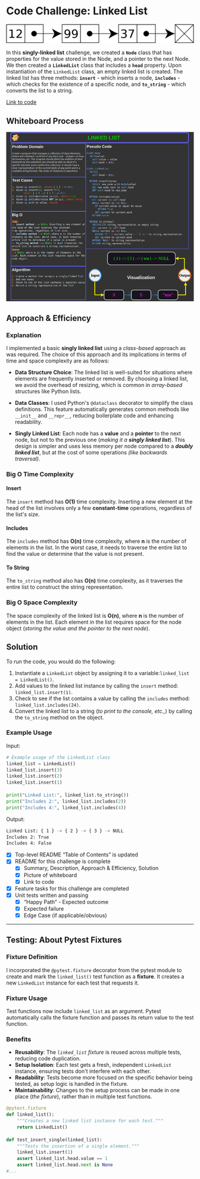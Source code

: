 # Code Challenge: Linked List

![Alt text](./assets/image.png)

In this **singly-linked list** challenge, we created a **`Node`** class that has properties for the value stored in
the Node, and a pointer to the next Node. We then created a **`LinkedList`** class that includes
a **`head`** property. Upon instantiation of the `LinkedList` class, an empty linked list is created. The linked
list has three methods: **`insert`** - which inserts a node, **`includes`** - which checks for the existence
of a specific node, and **`to_string`** - which converts the list to a string.

[Link to code](./linked_lists/linked_list.py)

## Whiteboard Process

![White Board](./assets/White_Board.png)

## Approach & Efficiency

### Explanation

I implemented a basic **singly linked list** using a *class-based* approach as was required.
The choice of this approach and its implications in terms of time and space complexity are
as follows:

- **Data Structure Choice**: The linked list is well-suited for situations where elements are
  frequently inserted or removed. By choosing a linked list, we avoid the overhead of resizing,
  which is common in *array-based* structures like Python lists.

- **Data Classes**: I used Python's `@dataclass` decorator to simplify the class definitions. This
  feature automatically generates common methods like `__init__` and `__repr__`, reducing boilerplate
  code and enhancing readability.

- **Singly Linked List**: Each node has a **value** and a **pointer** to the next node, but not to the
  previous one (*making it a* ***singly linked list***). This design is simpler and uses less memory per node
  compared to a ***doubly linked list***, but at the cost of some operations *(like backwards traversal)*.

### Big O Time Complexity

#### Insert

The `insert` method has **O(1)** time complexity. Inserting a new element at the head of the list involves only
a few **constant-time** operations, regardless of the list's size.

#### Includes

The `includes` method has **O(n)** time complexity, where **n** is the number of elements in the list. In the worst
case, it needs to traverse the entire list to find the value or determine that the value is not present.

#### To String

The `to_string` method also has **O(n)** time complexity, as it traverses the entire list to construct the string
representation.

### Big O Space Complexity

The space complexity of the linked list is **O(n)**, where **n** is the number of elements in the list. Each element
in the list requires space for the node object (*storing the value and the pointer to the next node*).

## Solution

To run the code, you would do the following:

1. Instantiate a `LinkedList` object by assigning it to a variable:`linked_list = LinkedList()`.
2. Add values to the linked list instance by calling the `insert` method: `linked_list.insert(1)`.
3. Check to see if the list contains a value by calling the `includes` method: `linked_list.includes(24)`.
4. Convert the linked list to a string (*to print to the console, etc.,*) by calling the `to_string` method on the object.

### Example Usage

Input:

```python
# Example usage of the LinkedList class
linked_list = LinkedList()
linked_list.insert(3)
linked_list.insert(2)
linked_list.insert(1)

print("Linked List:", linked_list.to_string())
print("Includes 2:", linked_list.includes(2))
print("Includes 4:", linked_list.includes(4))
```

Output:

```bash
Linked List: { 1 } -> { 2 } -> { 3 } -> NULL
Includes 2: True
Includes 4: False
```

- [x] Top-level README “Table of Contents” is updated
- [x] README for this challenge is complete
  - [x] Summary, Description, Approach & Efficiency, Solution
  - [x] Picture of whiteboard
  - [x] Link to code
- [x] Feature tasks for this challenge are completed
- [x] Unit tests written and passing
  - [x] “Happy Path” - Expected outcome
  - [x] Expected failure
  - [x] Edge Case (if applicable/obvious)

---

## Testing: About Pytest Fixtures

### Fixture Definition

I incorporated the `@pytest.fixture` decorator from the pytest module to create and mark the `linked_list()` test function as a **fixture**. It creates a new `LinkedList` instance for each test that requests it.

### Fixture Usage

Test functions now include `linked_list` as an argument. Pytest automatically calls the fixture function and passes its return value to the test function.

### Benefits

- **Reusability**: The *`linked_list` fixture* is reused across multiple tests, reducing code duplication.
- **Setup Isolation**: Each test gets a fresh, independent `LinkedList` instance, ensuring tests don't interfere with each other.
- **Readability**: Tests become more focused on the specific behavior being tested, as setup logic is handled in the fixture.
- **Maintainability**: Changes to the setup process can be made in one place (*the fixture*), rather than in multiple test functions.

```python
@pytest.fixture
def linked_list():
    """Creates a new linked list instance for each test."""
    return LinkedList()

def test_insert_single(linked_list):
    """Tests the insertion of a single element."""
    linked_list.insert(1)
    assert linked_list.head.value == 1
    assert linked_list.head.next is None
#...
```
